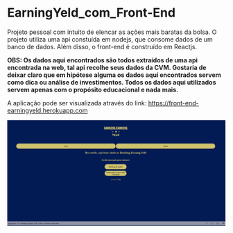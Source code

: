 # EarningYeld_com_Front-End
Projeto pessoal com intuito de elencar as ações mais baratas da bolsa. O projeto utiliza uma api constuída em nodejs, que consome dados de um banco de dados. Além disso, o front-end é construído em Reactjs.

**OBS: Os dados aqui encontrados são todos extraídos de uma api encontrada na web, tal api recolhe seus dados da CVM. Gostaria de deixar claro que em hipótese alguma os dados aqui encontrados servem como dica ou análise de investimentos. Todos os dados aqui utilizados servem apenas com o propósito educacional e nada mais.**

A aplicação pode ser visualizada através do link: https://front-end-earningyeld.herokuapp.com



![Home.png](https://github.com/vinicarlosss/EarningYeld_com_Front-End/blob/main/front-end/Imagens/Home.png?raw=true)
